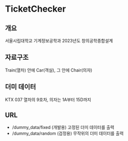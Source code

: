 # TicketChecker

## 개요
서울시립대학교 기계정보공학과 2023년도 창의공학종합설계

## 자료구조
Train(열차) 안에 Car(객실), 그 안에 Chair(의자)

## 더미 데이터
KTX 037 열차의 9호차, 의자는 1A부터 15D까지

## URL

- /dummy_data/fixed
(개발용) 고정된 더미 데이터를 출력
- /dummy_data/random
(검정용) 무작위의 더미 데이터를 출력